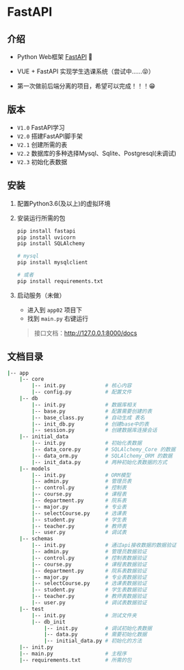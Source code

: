 # FastAPI

## 介绍
+ Python Web框架 [FastAPI](https://fastapi.tiangolo.com/zh/) 📖

+ VUE + FastAPI 实现学生选课系统（尝试中......😝）
+ 第一次做前后端分离的项目，希望可以完成！！！😁

## 版本

+ `V1.0` FastAPI学习
+ `V2.0` 搭建FastAPI脚手架
+ `V2.1` 创建所需的表
+ `V2.2` 数据库的多种选择Mysql、Sqlite、Postgresql(未调试)
+ `V2.3` 初始化表数据

## 安装

1. 配置Python3.6(及以上)的虚拟环境

2. 安装运行所需的包

   ```python
   pip install fastapi
   pip install uvicorn
   pip install SQLAlchemy
   
   # mysql
   pip install mysqlclient
   
   # 或者
   pip install requirements.txt
   ```

3. 启动服务（未做）

   + 进入到 `app02` 项目下
   + 找到 `main.py` 右键运行

   >接口文档：http://127.0.0.1:8000/docs

## 文档目录

```sh
|-- app
	|-- core					
		|-- init.py			    # 核心内容
		|-- config.py			# 配置文件
 	|-- db						
 		|-- init.py			    # 数据库相关
		|-- base.py				# 配置需要创建的表
		|-- base_class.py		# 自动生成 表名
		|-- init_db.py			# 创建base中的表
		|-- session.py			# 创建数据库连接会话
	|-- initial_data
    	|-- init.py			    # 初始化表数据
    	|-- data_core.py		# SQLAlchemy_Core 的数据
    	|-- data_orm.py			# SQLAlchemy_ORM 的数据
    	|-- init_data.py		# 两种初始化表数据的方式
	|-- models                  
		|-- init.py			    # ORM模型
		|-- admin.py			# 管理员表
		|-- control.py			# 控制表
		|-- course.py			# 课程表
		|-- department.py		# 院系表
		|-- major.py			# 专业表
		|-- selectCourse.py		# 选课表
		|-- student.py			# 学生表
		|-- teacher.py			# 教师表
		|-- user.py				# 调试表
	|-- schemas                 
		|-- init.py			    # 通过api接收数据的数据验证
		|-- admin.py			# 管理员数据验证
		|-- control.py			# 控制表数据验证
		|-- course.py			# 课程表数据验证
		|-- department.py		# 院系表数据验证
		|-- major.py			# 专业表数据验证
		|-- selectCourse.py		# 选课表数据验证
		|-- student.py			# 学生表数据验证
		|-- teacher.py			# 教师表数据验证
		|-- user.py				# 调试表数据验证
	|-- test   
    	|-- init.py				# 测试文件夹
    	|-- db_init				
    		|-- init.py			# 调试初始化表数据
    		|-- data.py			# 需要初始化数据
    		|-- initial_data.py	# 初始化的方法
	|-- init.py
	|-- main.py					# 主程序
	|-- requirements.txt		# 所需的包
```

